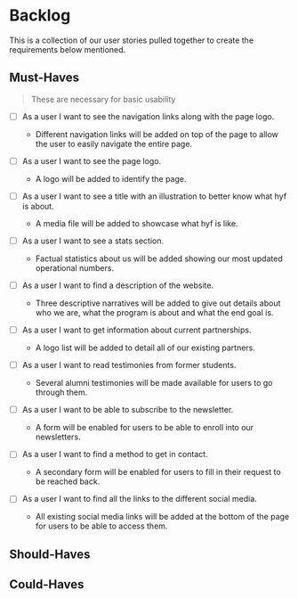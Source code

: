 # Backlog

This is a collection of our user stories pulled together to create the
requirements below mentioned.

## Must-Haves

> These are necessary for basic usability

- [ ] As a user I want to see the navigation links along with the page logo.

  - Different navigation links will be added on top of the page to allow the
    user to easily navigate the entire page.

- [ ] As a user I want to see the page logo.

  - A logo will be added to identify the page.

- [ ] As a user I want to see a title with an illustration to better know what
      hyf is about.

  - A media file will be added to showcase what hyf is like.

- [ ] As a user I want to see a stats section.

  - Factual statistics about us will be added showing our most updated
    operational numbers.

- [ ] As a user I want to find a description of the website.

  - Three descriptive narratives will be added to give out details about who we
    are, what the program is about and what the end goal is.

- [ ] As a user I want to get information about current partnerships.

  - A logo list will be added to detail all of our existing partners.

- [ ] As a user I want to read testimonies from former students.

  - Several alumni testimonies will be made available for users to go through
    them.

- [ ] As a user I want to be able to subscribe to the newsletter.

  - A form will be enabled for users to be able to enroll into our newsletters.

- [ ] As a user I want to find a method to get in contact.

  - A secondary form will be enabled for users to fill in their request to be
    reached back.

- [ ] As a user I want to find all the links to the different social media.
  - All existing social media links will be added at the bottom of the page for
    users to be able to access them.

## Should-Haves

## Could-Haves
